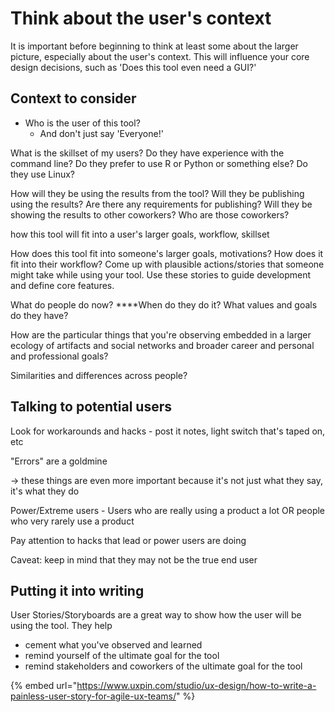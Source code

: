 # Think about the user's context

It is important before beginning to think at least some about the larger picture, especially about the user's context. This will influence your core design decisions, such as 'Does this tool even need a GUI?' 

## Context to consider

* Who is the user of this tool?
  * And don't just say 'Everyone!'



What is the skillset of my users? Do they have experience with the command line? Do they prefer to use R or Python or something else? Do they use Linux?

How will they be using the results from the tool? Will they be publishing using the results? Are there any requirements for publishing? Will they be showing the results to other coworkers? Who are those coworkers? 

how this tool will fit into a user's larger goals, workflow, skillset

How does this tool fit into someone's larger goals, motivations? How does it fit into their workflow? Come up with plausible actions/stories that someone might take while using your tool. Use these stories to guide development and define core features.

What do people do now?  ****When do they do it? What values and goals do they have? 

How are the particular things that you're observing embedded in a larger ecology of artifacts and social networks and broader career and personal and professional goals? 

Similarities and differences across people?

## Talking to potential users

Look for workarounds and hacks - post it notes, light switch that's taped on, etc

"Errors" are a goldmine

→ these things are even more important because it's not just what they say, it's what they do

Power/Extreme users - Users who are really using a product a lot OR people who very rarely use a product

Pay attention to hacks that lead or power users are doing

Caveat: keep in mind that they may not be the true end user

## Putting it into writing

User Stories/Storyboards are a great way to show how the user will be using the tool. They help

* cement what you've observed and learned
* remind yourself of the ultimate goal for the tool
* remind stakeholders and coworkers of the ultimate goal for the tool

{% embed url="https://www.uxpin.com/studio/ux-design/how-to-write-a-painless-user-story-for-agile-ux-teams/" %}

  




